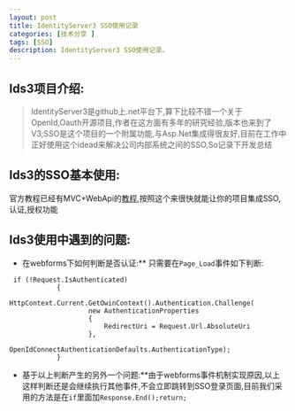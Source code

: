 ```yaml
---
layout: post
title: IdentityServer3 SSO使用记录
categories: [技术分享 ]
tags: [SSO]
description: IdentityServer3 SSO使用记录。
---
```


## Ids3项目介绍:

> IdentityServer3是github上.net平台下,算下比较不错一个关于OpenId,Oauth开源项目,作者在这方面有多年的研究经验,版本也来到了V3;SSO是这个项目的一个附属功能,与Asp.Net集成得很友好,目前在工作中正好使用这个idead来解决公司内部系统之间的SSO,So记录下开发总结

## Ids3的SSO基本使用:

官方教程已经有MVC+WebApi的[教程](https://identityserver.github.io/Documentation/docsv2/overview/mvcGettingStarted.html),按照这个来很快就能让你的项目集成SSO,认证,授权功能

## Ids3使用中遇到的问题:

* 在webforms下如何判断是否认证:** 只需要在`Page_Load`事件如下判断:  
```
 if (!Request.IsAuthenticated)
            {
                HttpContext.Current.GetOwinContext().Authentication.Challenge(
                    new AuthenticationProperties
                    {
                        RedirectUri = Request.Url.AbsoluteUri
                    },
                    OpenIdConnectAuthenticationDefaults.AuthenticationType);
            }
```
* 基于以上判断产生的另外一个问题:**由于webforms事件机制实现原因,以上这样判断还是会继续执行其他事件,不会立即跳转到SSO登录页面,目前我们采用的方法是在`if`里面加`Response.End();return;`
